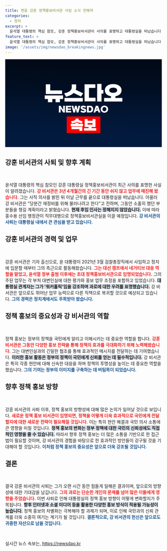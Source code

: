 ```yaml
---
title: 찐윤 강훈 정책홍보비서관 사임 소식 전해져
categories:
  - 정치
excerpt: >
  윤석열 대통령의 핵심 참모, 강훈 정책홍보비서관이 사의를 표명하고 대통령실을 떠났습니다. 그가 밝힌 이유와 향후 계획은? 그리고 후임 인사는 언제쯤 정해질까요? 클릭하여 자세한 내용을 확인하세요!
feature_text: >
  윤석열 대통령의 핵심 참모, 강훈 정책홍보비서관이 사의를 표명하고 대통령실을 떠났습니다. 그가 밝힌 이유와 향후 계획은? 그리고 후임 인사는 언제쯤 정해질까요? 클릭하여 자세한 내용을 확인하세요!
image: '/assets/img/newsdao_breakingnews.jpg'
---
```


<p><img src="/assets/img/newsdao_breakingnews.jpg" alt="ranknews 속보" /></p>

<h2 data-ke-size="size26">강훈 비서관의 사퇴 및 향후 계획</h2>

<p data-ke-size="size16">&nbsp;</p>

<p>윤석열 대통령의 핵심 참모인 강훈 대통령실 정책홍보비서관이 최근 사의를 표명한 사실이 알려졌습니다. <b><span style="color: #ee2323;">강 비서관은 3년 4개월간의 긴 기간 동안 쉬지 않고 업무에 매진해 왔습니다.</span></b> 그는 사직 의사를 밝힌 뒤 이날 근무를 끝으로 대통령실을 떠났습니다. 아울러 강 비서관은 "당분간 재정비를 위해 물러나려고 한다"고 전하며, 그동안 소홀히 했던 부분들을 챙길 계획이라고 밝혔습니다. <b><span style="background-color: #21538527;">현재 후임 인사는 정해지지 않았습니다.</span></b> 이에 따라 홍수용 선임 행정관이 직무대행으로 정책홍보비서관실을 이끌 예정입니다. <b><span style="color: #1a5490;">강 비서관의 사퇴는 대통령실 내에서 큰 관심을 받고 있습니다.</span></b></p>

<h2 data-ke-size="size26">강훈 비서관의 경력 및 업무</h2>

<p data-ke-size="size16">&nbsp;</p>

<p>강훈 비서관은 기자 출신으로, 윤 대통령이 2021년 3월 검찰총장직에서 사임하고 정치에 입문할 때부터 그의 측근으로 활동해왔습니다. <b><span style="color: #ee2323;">그는 대선 캠프에서 네거티브 대응 역할을 맡았고, 윤석열 정부 출범 이후에는 초대 정책홍보비서관으로 임명되었습니다.</span></b> 그의 주된 업무는 각 부처 대변인실에 대한 평가와 홍보 업무 조정을 포함하고 있었습니다. <b><span style="background-color: #21538527;">대통령실 관계자는 그가 '워커홀릭'임을 강조하며 과로에 대한 우려를 표명했습니다.</span></b> 강 비서관은 앞으로도 뛰어난 업무 능력으로 다른 직책으로 복귀할 것으로 예상되고 있습니다. <b><span style="color: #1a5490;">그의 경력은 정치계에서도 주목받아 왔습니다.</span></b></p>

<h2 data-ke-size="size26">정책 홍보의 중요성과 강 비서관의 역할</h2>

<p data-ke-size="size16">&nbsp;</p>

<p>정책 홍보는 정부의 정책을 국민에게 알리고 이해시키는 데 중요한 역할을 합니다. <b><span style="color: #ee2323;">강훈 비서관은 그동안 다양한 홍보 전략을 통해 정책의 효과를 극대화하기 위해 노력해왔습니다.</span></b> 그는 대변인실과의 긴밀한 협조를 통해 효과적인 메시지를 전달하는 데 기여했습니다. <b><span style="background-color: #21538527;">이러한 홍보 활동은 정부의 정책이 국민에게 신뢰를 얻는 데 필수적입니다.</span></b> 강 비서관은 특히 각종 현안에 대해 신속한 대응을 하며 정책의 투명성을 높이는 데 중요한 역할을 했습니다. <b><span style="color: #1a5490;">그의 기여는 정부의 이미지를 구축하는 데 버팀목이 되었습니다.</span></b></p>

<h2 data-ke-size="size26">향후 정책 홍보 방향</h2>

<p data-ke-size="size16">&nbsp;</p>

<p>강훈 비서관의 사퇴 이후, 정책 홍보의 방향성에 대해 많은 논의가 일어날 것으로 보입니다. <b><span style="color: #ee2323;">새로운 정책 홍보 비서관이 임명되면, 정책을 어떻게 더욱 효과적으로 국민에게 전달할지에 대한 새로운 전략이 필요해질 것입니다.</span></b> 이는 특히 현안 해결과 국민 의사 소통에 큰 영향을 미칠 것입니다. <b><span style="background-color: #21538527;">정책 홍보의 변화는 정부 정책에 대한 국민의 신뢰성에도 직접적인 영향을 줄 수 있습니다.</span></b> 따라서 향후 정책 홍보는 더 많은 소통을 기반으로 한 접근법이 필요할 것이며, 강 비서관의 경험을 바탕으로 한 효과적인 방안들이 강구될 것을 기대해야 할 것입니다. <b><span style="color: #1a5490;">이처럼 정책 홍보의 중요성은 앞으로 더욱 강조될 것입니다.</span></b></p>

<h2 data-ke-size="size26">결론</h2>

<p data-ke-size="size16">&nbsp;</p>

<p>결국 강훈 비서관의 사퇴는 그가 오랜 시간 동안 힘들게 일해온 결과이며, 앞으로의 방향성에 대한 기대감을 남깁니다. <b><span style="color: #ee2323;">그의 과로는 단순한 개인의 문제를 넘어 많은 이들에게 영향을 주었습니다.</span></b> 이번 사퇴로 인해 대통령실의 정책 홍보 방향이 어떻게 변화할지가 주목됩니다. <b><span style="background-color: #21538527;">향후 인터넷과 소셜 미디어 등을 활용한 다양한 홍보 방식이 적용될 가능성이 높습니다.</span></b> 정책 홍보의 차별화는 극복해야 할 과제가 되며, 이로 인해 국민과의 신뢰 관계를 더욱 소중히 여기는 계기가 될 것입니다. <b><span style="color: #1a5490;">결론적으로, 강 비서관의 헌신은 앞으로도 귀중한 자산으로 남을 것입니다.</span></b></p>

<p data-ke-size="size16">&nbsp;</p>
실시간 뉴스 속보는, <a href="https://newsdao.kr" rel="dofollow">https://newsdao.kr</a>


